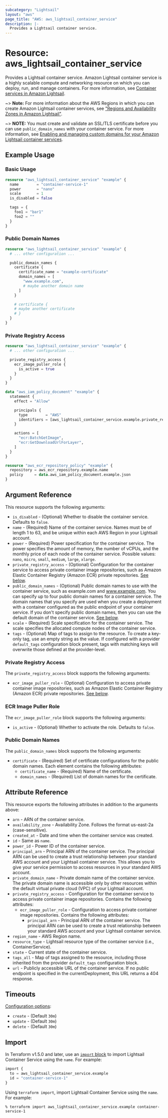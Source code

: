 ```yaml
---
subcategory: "Lightsail"
layout: "aws"
page_title: "AWS: aws_lightsail_container_service"
description: |- 
  Provides a Lightsail container service.
---
```


# Resource: aws_lightsail_container_service

Provides a Lightsail container service. Amazon Lightsail container service is a highly scalable compute and networking resource on which you can deploy, run, and manage containers. For more information, see [Container services in Amazon Lightsail](https://lightsail.aws.amazon.com/ls/docs/en_us/articles/amazon-lightsail-container-services).

~> **Note:** For more information about the AWS Regions in which you can create Amazon Lightsail container services, see ["Regions and Availability Zones in Amazon Lightsail"](https://lightsail.aws.amazon.com/ls/docs/overview/article/understanding-regions-and-availability-zones-in-amazon-lightsail).

~> **NOTE:** You must create and validate an SSL/TLS certificate before you can use `public_domain_names` with your container service. For more information, see [Enabling and managing custom domains for your Amazon Lightsail container services](https://lightsail.aws.amazon.com/ls/docs/en_us/articles/amazon-lightsail-creating-container-services-certificates).

## Example Usage

### Basic Usage

```terraform
resource "aws_lightsail_container_service" "example" {
  name        = "container-service-1"
  power       = "nano"
  scale       = 1
  is_disabled = false

  tags = {
    foo1 = "bar1"
    foo2 = ""
  }
}
```

### Public Domain Names

```terraform
resource "aws_lightsail_container_service" "example" {
  # ... other configuration ...

  public_domain_names {
    certificate {
      certificate_name = "example-certificate"
      domain_names = [
        "www.example.com",
        # maybe another domain name
      ]
    }

    # certificate {
    # maybe another certificate
    # }
  }
}
```

### Private Registry Access

```terraform
resource "aws_lightsail_container_service" "example" {
  # ... other configuration ...

  private_registry_access {
    ecr_image_puller_role {
      is_active = true
    }
  }
}

data "aws_iam_policy_document" "example" {
  statement {
    effect = "Allow"

    principals {
      type        = "AWS"
      identifiers = [aws_lightsail_container_service.example.private_registry_access[0].ecr_image_puller_role[0].principal_arn]
    }

    actions = [
      "ecr:BatchGetImage",
      "ecr:GetDownloadUrlForLayer",
    ]
  }
}

resource "aws_ecr_repository_policy" "example" {
  repository = aws_ecr_repository.example.name
  policy     = data.aws_iam_policy_document.example.json
}
```

## Argument Reference

This resource supports the following arguments:

* `is_disabled` - (Optional) Whether to disable the container service. Defaults to `false`.
* `name` - (Required) Name of the container service. Names must be of length 1 to 63, and be unique within each AWS Region in your Lightsail account.
* `power` - (Required) Power specification for the container service. The power specifies the amount of memory, the number of vCPUs, and the monthly price of each node of the container service. Possible values: `nano`, `micro`, `small`, `medium`, `large`, `xlarge`.
* `private_registry_access` - (Optional) Configuration for the container service to access private container image repositories, such as Amazon Elastic Container Registry (Amazon ECR) private repositories. [See below](#private-registry-access).
* `public_domain_names` - (Optional) Public domain names to use with the container service, such as example.com and www.example.com. You can specify up to four public domain names for a container service. The domain names that you specify are used when you create a deployment with a container configured as the public endpoint of your container service. If you don't specify public domain names, then you can use the default domain of the container service. [See below](#public-domain-names).
* `scale` - (Required) Scale specification for the container service. The scale specifies the allocated compute nodes of the container service.
* `tags` - (Optional) Map of tags to assign to the resource. To create a key-only tag, use an empty string as the value. If configured with a provider `default_tags` configuration block present, tags with matching keys will overwrite those defined at the provider-level.

### Private Registry Access

The `private_registry_access` block supports the following arguments:

* `ecr_image_puller_role` - (Optional) Configuration to access private container image repositories, such as Amazon Elastic Container Registry (Amazon ECR) private repositories. [See below](#ecr-image-puller-role).

### ECR Image Puller Role

The `ecr_image_puller_role` block supports the following arguments:

* `is_active` - (Optional) Whether to activate the role. Defaults to `false`.

### Public Domain Names

The `public_domain_names` block supports the following arguments:

* `certificate` - (Required) Set of certificate configurations for the public domain names. Each element contains the following attributes:
    * `certificate_name` - (Required) Name of the certificate.
    * `domain_names` - (Required) List of domain names for the certificate.

## Attribute Reference

This resource exports the following attributes in addition to the arguments above:

* `arn` - ARN of the container service.
* `availability_zone` - Availability Zone. Follows the format us-east-2a (case-sensitive).
* `created_at` - Date and time when the container service was created.
* `id` - Same as `name`.
* `power_id` - Power ID of the container service.
* `principal_arn` - Principal ARN of the container service. The principal ARN can be used to create a trust relationship between your standard AWS account and your Lightsail container service. This allows you to give your service permission to access resources in your standard AWS account.
* `private_domain_name` - Private domain name of the container service. The private domain name is accessible only by other resources within the default virtual private cloud (VPC) of your Lightsail account.
* `private_registry_access` - Configuration for the container service to access private container image repositories. Contains the following attributes:
    * `ecr_image_puller_role` - Configuration to access private container image repositories. Contains the following attributes:
        * `principal_arn` - Principal ARN of the container service. The principal ARN can be used to create a trust relationship between your standard AWS account and your Lightsail container service.
* `region_name` - AWS Region name.
* `resource_type` - Lightsail resource type of the container service (i.e., ContainerService).
* `state` - Current state of the container service.
* `tags_all` - Map of tags assigned to the resource, including those inherited from the provider `default_tags` configuration block.
* `url` - Publicly accessible URL of the container service. If no public endpoint is specified in the currentDeployment, this URL returns a 404 response.

## Timeouts

[Configuration options](https://developer.hashicorp.com/terraform/language/resources/syntax#operation-timeouts):

* `create` - (Default `30m`)
* `update` - (Default `30m`)
* `delete` - (Default `30m`)

## Import

In Terraform v1.5.0 and later, use an [`import` block](https://developer.hashicorp.com/terraform/language/import) to import Lightsail Container Service using the `name`. For example:

```terraform
import {
  to = aws_lightsail_container_service.example
  id = "container-service-1"
}
```

Using `terraform import`, import Lightsail Container Service using the `name`. For example:

```console
% terraform import aws_lightsail_container_service.example container-service-1
```
